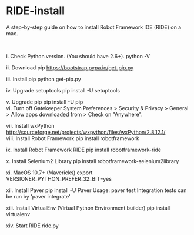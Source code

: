 RIDE-install
============

A step-by-step guide on how to install Robot Framework IDE (RIDE) on a mac.

<br/>


i. Check Python version. (You should have 2.6+).
		python -V
		
ii. Download pip
		https://bootstrap.pypa.io/get-pip.py
		
iii. Install pip
		python get-pip.py
		
iv. Upgrade setuptools
		pip install -U setuptools
		
v. Upgrade pip
		pip install -U pip		
vi. Turn off Gatekeeper
		System Preferences > Security & Privacy > General > 
		Allow apps downloaded from > Check on "Anywhere".
		
vii. Install wxPython
		http://sourceforge.net/projects/wxpython/files/wxPython/2.8.12.1/	
viii. Install Robot Framework
		pip install robotframework
		
ix. Install Robot Framework RIDE
		pip install robotframework-ride
		
x. Install Selenium2 Library
		pip install robotframework-selenium2library
		
xi. MacOS 10.7+ (Mavericks)
		export VERSIONER_PYTHON_PREFER_32_BIT=yes
		
xii. Install Paver
		pip install -U Paver
		Usage: paver test
		Integration tests can be run by 'paver integrate'
		
xiii. Install VirtualEnv (Virtual Python Environment builder)
		pip install virtualenv	

xiv. Start RIDE
		ride.py		

